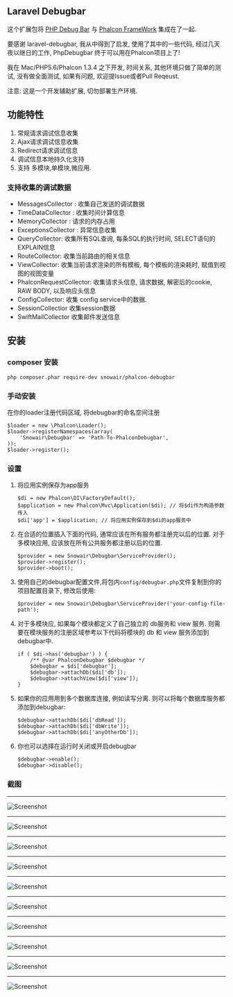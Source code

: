 ## Laravel Debugbar

这个扩展包将 [PHP Debug Bar](http://phpdebugbar.com/) 与  [Phalcon FrameWork](http://phalconphp.com) 集成在了一起.
 
要感谢 laravel-debugbar, 我从中得到了启发, 使用了其中的一些代码, 经过几天夜以继日的工作, PhpDebugbar 终于可以用在Phalcon项目上了!

我在 Mac/PHP5.6/Phalcon 1.3.4 之下开发, 时间关系, 其他环境只做了简单的测试, 没有做全面测试, 如果有问题, 欢迎提Issue或者Pull Reqeust. 

注意: 这是一个开发辅助扩展, 切勿部署生产环境. 

## 功能特性

1. 常规请求调试信息收集
2. Ajax请求调试信息收集
3. Redirect请求调试信息
4. 调试信息本地持久化支持
5. 支持 多模块,单模块,微应用.
 
### 支持收集的调试数据

 - MessagesCollector : 收集自己发送的调试数据
 - TimeDataCollector : 收集时间计算信息
 - MemoryCollector : 请求的内存占用
 - ExceptionsCollector : 异常信息收集
 - QueryCollector: 收集所有SQL查询, 每条SQL的执行时间, SELECT语句的EXPLAIN信息
 - RouteCollector: 收集当前路由的相关信息
 - ViewCollector:  收集当前请求渲染的所有模板, 每个模板的渲染耗时, 赋值到视图的视图变量
 - PhalconRequestCollector: 收集请求头信息, 请求数据, 解密后的cookie, RAW BODY, 以及响应头信息
 - ConfigCollector: 收集 config service中的数据.
 - SessionCollectior 收集session数据
 - SwiftMailCollector 收集邮件发送信息

## 安装

### composer 安装

```
php composer.phar require-dev snowair/phalcon-debugbar
```


### 手动安装

在你的loader注册代码区域, 将debugbar的命名空间注册

```
$loader = new \Phalcon\Loader();
$loader->registerNamespaces(array(
	'Snowair\Debugbar' => 'Path-To-PhalconDebugbar',  
));
$loader->register();
```

### 设置

1. 将应用实例保存为app服务

    ```
    $di = new Phalcon\DI\FactoryDefault();
    $application = new Phalcon\Mvc\Application($di); // 将$di作为构造参数传入
    $di['app'] = $application; // 将应用实例保存到$di的app服务中
    ```

2. 在合适的位置插入下面的代码, 通常应该在所有服务都注册完以后的位置. 对于多模块应用, 应该放在所有公共服务都注册以后的位置.

    ```
    $provider = new Snowair\Debugbar\ServiceProvider();
    $provider->register();
    $provider->boot();
    ```
    
3. 使用自己的debugbar配置文件,将包内`config/debugbar.php`文件复制到你的项目配置目录下, 修改后使用:

    ```
    $provider = new Snowair\Debugbar\ServiceProvider('your-config-file-path');
    ```

4. 对于多模块应, 如果每个模块都定义了自己独立的 db服务和 view 服务. 则需要在模块服务的注册区域参考以下代码将模块的
db 和 view 服务添加到debugbar中.

    ```
    if ( $di->has('debugbar') ) {
        /** @var PhalconDebugbar $debugbar */
        $debugbar = $di['debugbar'];
        $debugbar->attachDb($di['db']);
        $debugbar->attachView($di['view']);
    }
    ```

5. 如果你的应用用到多个数据库连接, 例如读写分离. 则可以将每个数据库服务都添加到debugbar:

    ```
    $debugbar->attachDb($di['dbRead']);
    $debugbar->attachDb($di['dbWrite']);
    $debugbar->attachDb($di['anyOtherDb']);
    ```

6. 你也可以选择在运行时关闭或开启debugbar

    ```
    $debugbar->enable();
    $debugbar->disable();
    ```

### 截图


* * * 

![Screenshot](http://git.oschina.net/zhuyajie/phalcon-debugbar/raw/master/snapshots/message.png)

* * * 

![Screenshot](http://git.oschina.net/zhuyajie/phalcon-debugbar/raw/master/snapshots/timeline.png)

* * * 

![Screenshot](http://git.oschina.net/zhuyajie/phalcon-debugbar/raw/master/snapshots/exception.png)

* * * 

![Screenshot](http://git.oschina.net/zhuyajie/phalcon-debugbar/raw/master/snapshots/route.png)

* * * 

![Screenshot](http://git.oschina.net/zhuyajie/phalcon-debugbar/raw/master/snapshots/database.png)

* * * 

![Screenshot](http://git.oschina.net/zhuyajie/phalcon-debugbar/raw/master/snapshots/views.png)

* * * 

![Screenshot](http://git.oschina.net/zhuyajie/phalcon-debugbar/raw/master/snapshots/config.png)

* * * 

![Screenshot](http://git.oschina.net/zhuyajie/phalcon-debugbar/raw/master/snapshots/session.png)

* * * 

![Screenshot](http://git.oschina.net/zhuyajie/phalcon-debugbar/raw/master/snapshots/request.png)

* * * 

![Screenshot](http://git.oschina.net/zhuyajie/phalcon-debugbar/raw/master/snapshots/stackdata.png)
